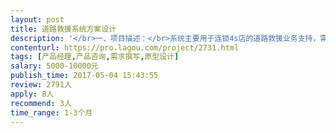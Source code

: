 ```yaml
---                
layout: post       
title: 道路救援系统方案设计           
description: '</br>一、项目描述：</br>系统主要用于连锁4s店的道路救援业务支持，需要产品经理设计整个系统的方案，规划各个子系统构成，以及各个子系统的具体功能。在需</br></br>求分析，以及交互细节上提出读到的见解。同时在核心业务点上提出人工智能，机器学习的优化方案。</br></br>二、主要功能点：</br>电话接单，派单，服务全程跟踪，用户回访，服务费用结算。救援服务商家的申请，审核，费用结算。派单的算法优化，救援车辆实时定位</br></br>信息优化，运营数据BI等</br></br></br>三、人员要求：</br>1、有道路救援，车联网等相关平台产品设计经验，熟悉道路救援的业务流程以及业务痛点。</br>2，熟悉mindmanager，axure等需求，流程分析工具。</br>3，有人工智能，机器学习，优化实时方案经验优先。</br>4，有解决方案竞标经验优先，有项目管理经验优先。</br>5，良好的沟通能力和契约精神。</br>6，有充足，稳定时间保证进度。</br></br>四 参考项目：</br>http://www.auto-sos.net/</br>http://www.yilutong.com/</br>'     
contenturl: https://pro.lagou.com/project/2731.html      
tags: [产品经理,产品咨询,需求撰写,原型设计]            
salary: 5000-10000元          
publish_time: 2017-05-04 15:43:55         
review: 2791人                   
apply: 8人                   
recommend: 3人                   
time_range: 1-3个月              
---                 
```

